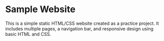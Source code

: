 # Sample Website

This is a simple static HTML/CSS website created as a practice project. 
It includes multiple pages, a navigation bar, and responsive design using basic HTML and CSS.
